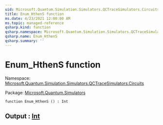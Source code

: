 ```yaml
---
uid: Microsoft.Quantum.Simulation.Simulators.QCTraceSimulators.Circuits.Enum_HthenS
title: Enum_HthenS function
ms.date: 4/23/2021 12:00:00 AM
ms.topic: managed-reference
qsharp.kind: function
qsharp.namespace: Microsoft.Quantum.Simulation.Simulators.QCTraceSimulators.Circuits
qsharp.name: Enum_HthenS
qsharp.summary: ''
---
```


# Enum_HthenS function

Namespace: [Microsoft.Quantum.Simulation.Simulators.QCTraceSimulators.Circuits](xref:Microsoft.Quantum.Simulation.Simulators.QCTraceSimulators.Circuits)

Package: [Microsoft.Quantum.Simulators](https://nuget.org/packages/Microsoft.Quantum.Simulators)




```qsharp
function Enum_HthenS () : Int
```


## Output : [Int](xref:microsoft.quantum.qsharp.valueliterals#int-literals)


